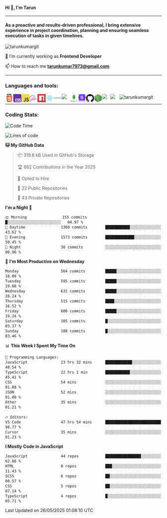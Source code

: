 <h4>Hi 👋, I'm Tarun</h4>
<hr />
<h4 align="left">As a proactive and results-driven professional, I bring extensive experience in project coordination, planning and
 ensuring seamless execution of tasks in given timelines.</h4>

<p><img src="https://komarev.com/ghpvc/?username=tarunkumargit&label=Profile%20views&color=0e75b6&style=flat" alt="tarunkumargit" /> </p>

🔭 I’m currently working as **Frontend Developer**

📫 How to reach me **tarunkumar7973@gmail.com**

<hr />

### Languages and tools:

 <img align="left" width="26px" src="https://raw.githubusercontent.com/github/explore/80688e429a7d4ef2fca1e82350fe8e3517d3494d/topics/html/html.png" />
 <img align="left" width="26px" src="https://raw.githubusercontent.com/github/explore/80688e429a7d4ef2fca1e82350fe8e3517d3494d/topics/css/css.png" />
 <img align="left" width="26px" src="https://raw.githubusercontent.com/github/explore/80688e429a7d4ef2fca1e82350fe8e3517d3494d/topics/javascript/javascript.png" />
 <img align="left" width="26px" src="https://raw.githubusercontent.com/github/explore/80688e429a7d4ef2fca1e82350fe8e3517d3494d/topics/sass/sass.png" />
 <img align="left" width="26px" src="https://raw.githubusercontent.com/github/explore/80688e429a7d4ef2fca1e82350fe8e3517d3494d/topics/npm/npm.png" />
 <img align="left" width="26px" src="https://raw.githubusercontent.com/github/explore/80688e429a7d4ef2fca1e82350fe8e3517d3494d/topics/react/react.png" />
 <img align="left" width="26px" src="https://raw.githubusercontent.com/devicons/devicon/master/icons/express/express-original-wordmark.svg"/>
 <img align="left" width="26px" src="https://www.vectorlogo.zone/logos/figma/figma-icon.svg"/>
 <img align="left" width="26px" src="https://raw.githubusercontent.com/devicons/devicon/master/icons/mongodb/mongodb-original-wordmark.svg"/>
 <img align="left" width="26px" src="https://raw.githubusercontent.com/devicons/devicon/master/icons/bootstrap/bootstrap-plain-wordmark.svg" />
 <img align="left" width="26px" src="https://raw.githubusercontent.com/github/explore/78df643247d429f6cc873026c0622819ad797942/topics/github/github.png" />
 <img align="left" width="26px" src="https://raw.githubusercontent.com/github/explore/80688e429a7d4ef2fca1e82350fe8e3517d3494d/topics/nodejs/nodejs.png" />
 <img align="left" width="26px" src="https://download.blender.org/branding/community/blender_community_badge_white.svg" />
 <img align="left" width="26px" src="https://www.vectorlogo.zone/logos/tailwindcss/tailwindcss-icon.svg"/>

&nbsp;<img align="center" src="https://github-readme-streak-stats.herokuapp.com/?user=tarunkumargit&show_icons=true&theme=react" alt="tarunkumargit" />

<hr>

### Coding Stats:

<!--START_SECTION:waka-->
![Code Time](http://img.shields.io/badge/Code%20Time-2%2C022%20hrs%2058%20mins-blue)

![Lines of code](https://img.shields.io/badge/From%20Hello%20World%20I%27ve%20Written-3.3%20million%20lines%20of%20code-blue)

**🐱 My GitHub Data** 

> 📦 319.8 kB Used in GitHub's Storage 
 > 
> 🏆 662 Contributions in the Year 2025
 > 
> 💼 Opted to Hire
 > 
> 📜 22 Public Repositories 
 > 
> 🔑 43 Private Repositories 
 > 
**I'm a Night 🦉** 

```text
🌞 Morning                155 commits         █░░░░░░░░░░░░░░░░░░░░░░░░   04.97 % 
🌆 Daytime                1360 commits        ███████████░░░░░░░░░░░░░░   43.62 % 
🌃 Evening                1573 commits        █████████████░░░░░░░░░░░░   50.45 % 
🌙 Night                  30 commits          ░░░░░░░░░░░░░░░░░░░░░░░░░   00.96 % 
```
📅 **I'm Most Productive on Wednesday** 

```text
Monday                   564 commits         █████░░░░░░░░░░░░░░░░░░░░   18.09 % 
Tuesday                  595 commits         █████░░░░░░░░░░░░░░░░░░░░   19.08 % 
Wednesday                631 commits         █████░░░░░░░░░░░░░░░░░░░░   20.24 % 
Thursday                 515 commits         ████░░░░░░░░░░░░░░░░░░░░░   16.52 % 
Friday                   600 commits         █████░░░░░░░░░░░░░░░░░░░░   19.24 % 
Saturday                 105 commits         █░░░░░░░░░░░░░░░░░░░░░░░░   03.37 % 
Sunday                   108 commits         █░░░░░░░░░░░░░░░░░░░░░░░░   03.46 % 
```


📊 **This Week I Spent My Time On** 

```text
💬 Programming Languages: 
JavaScript               23 hrs 32 mins      ████████████░░░░░░░░░░░░░   48.54 % 
TypeScript               22 hrs 1 min        ███████████░░░░░░░░░░░░░░   45.41 % 
CSS                      54 mins             ░░░░░░░░░░░░░░░░░░░░░░░░░   01.88 % 
JSON                     52 mins             ░░░░░░░░░░░░░░░░░░░░░░░░░   01.80 % 
Other                    35 mins             ░░░░░░░░░░░░░░░░░░░░░░░░░   01.21 % 

🔥 Editors: 
VS Code                  47 hrs 54 mins      █████████████████████████   98.77 % 
Cursor                   35 mins             ░░░░░░░░░░░░░░░░░░░░░░░░░   01.23 % 
```

**I Mostly Code in JavaScript** 

```text
JavaScript               44 repos            ████████████████░░░░░░░░░   62.86 % 
HTML                     8 repos             ███░░░░░░░░░░░░░░░░░░░░░░   11.43 % 
SCSS                     6 repos             ██░░░░░░░░░░░░░░░░░░░░░░░   08.57 % 
CSS                      5 repos             ██░░░░░░░░░░░░░░░░░░░░░░░   07.14 % 
TypeScript               4 repos             █░░░░░░░░░░░░░░░░░░░░░░░░   05.71 % 
```




 Last Updated on 26/05/2025 01:08:10 UTC
<!--END_SECTION:waka-->
